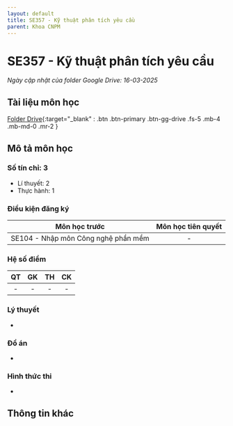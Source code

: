 ```yaml
---
layout: default
title: SE357 - Kỹ thuật phân tích yêu cầu
parent: Khoa CNPM
---
```


# SE357 - Kỹ thuật phân tích yêu cầu

*Ngày cập nhật của folder Google Drive: 16-03-2025*
## Tài liệu môn học

[Folder Drive](https://drive.google.com/drive/folders/1wt3x7ju8letiOMoaqQsPnAO_8epeedyp){:target="_blank" : .btn .btn-primary .btn-gg-drive .fs-5 .mb-4 .mb-md-0 .mr-2 }

## Mô tả môn học

### Số tín chỉ: 3
- Lí thuyết: 2
- Thực hành: 1
### Điều kiện đăng ký

| Môn học trước| Môn học tiên quyết  |
|------|-----|
| <center>SE104 - Nhập môn Công nghệ phần mềm</center>| <center>-</center>|

### Hệ số điểm

| QT   | GK  | TH  | CK  |
|------|-----|-----|-----|
| <center>-</center>| <center>-</center>| <center>-</center> | <center>-</center> |

### Lý thuyết
-
### Đồ án
-
### Hình thức thi
-
## Thông tin khác